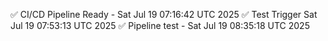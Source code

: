 ✅ CI/CD Pipeline Ready - Sat Jul 19 07:16:42 UTC 2025
✅ Test Trigger Sat Jul 19 07:53:13 UTC 2025
✅ Pipeline test - Sat Jul 19 08:35:18 UTC 2025

